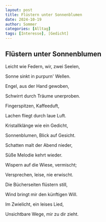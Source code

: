 ```yaml
---
layout: post
title: Flüstern unter Sonnenblumen
date: 2024-10-19
author: Sommer
categories: [Alltag]
tags: [Interesse], [Gedicht]
---
```


## Flüstern unter Sonnenblumen

Leicht wie Federn, wir, zwei Seelen,

Sonne sinkt in purpurn' Wellen.

Engel, aus der Hand gewoben,

Schwirrt durch Träume unerproben.



Fingerspitzen, Kaffeeduft,

Lachen fliegt durch laue Luft.

Kristallklänge wie ein Gedicht,

Sonnenblumen, Blick auf Gesicht.



Schatten malt der Abend nieder,

Süße Melodie kehrt wieder.

Wispern auf die Wiese, vermischt;

Versprechen, leise, nie erwischt.



Die Bücherseiten flüstern still,

Wind bringt mir den künftigen Will.

Im Zwielicht, ein leises Lied,

Unsichtbare Wege, mir zu dir zieht.
